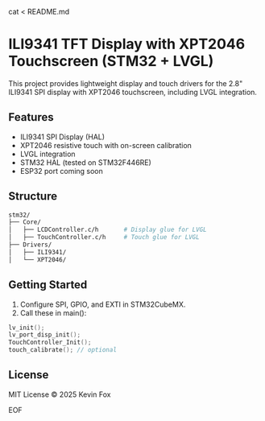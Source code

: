cat <<EOF > README.md
# ILI9341 TFT Display with XPT2046 Touchscreen (STM32 + LVGL)

This project provides lightweight display and touch drivers for the 2.8" ILI9341 SPI display with XPT2046 touchscreen, including LVGL integration.

## Features

- ILI9341 SPI Display (HAL)
- XPT2046 resistive touch with on-screen calibration
- LVGL integration
- STM32 HAL (tested on STM32F446RE)
- ESP32 port coming soon

## Structure

```bash
stm32/
├── Core/
│   ├── LCDController.c/h       # Display glue for LVGL
│   ├── TouchController.c/h     # Touch glue for LVGL
├── Drivers/
│   ├── ILI9341/
│   └── XPT2046/
```

## Getting Started

1. Configure SPI, GPIO, and EXTI in STM32CubeMX.
2. Call these in main():

```c
lv_init();
lv_port_disp_init();
TouchController_Init();
touch_calibrate(); // optional
```

## License

MIT License © 2025 Kevin Fox

EOF
